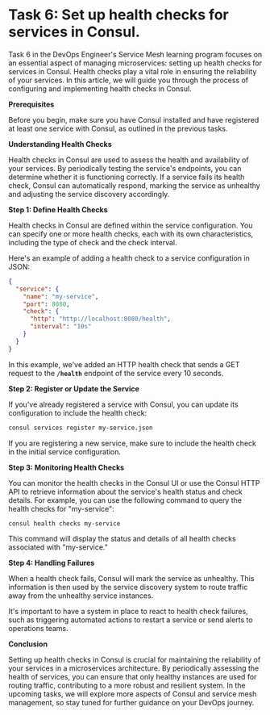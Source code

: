 # Task 6: Set up health checks for services in Consul.

Task 6 in the DevOps Engineer's Service Mesh learning program focuses on an essential aspect of managing microservices: setting up health checks for services in Consul. Health checks play a vital role in ensuring the reliability of your services. In this article, we will guide you through the process of configuring and implementing health checks in Consul.

**Prerequisites**

Before you begin, make sure you have Consul installed and have registered at least one service with Consul, as outlined in the previous tasks.

**Understanding Health Checks**

Health checks in Consul are used to assess the health and availability of your services. By periodically testing the service's endpoints, you can determine whether it is functioning correctly. If a service fails its health check, Consul can automatically respond, marking the service as unhealthy and adjusting the service discovery accordingly.

**Step 1: Define Health Checks**

Health checks in Consul are defined within the service configuration. You can specify one or more health checks, each with its own characteristics, including the type of check and the check interval.

Here's an example of adding a health check to a service configuration in JSON:

```json
{
  "service": {
    "name": "my-service",
    "port": 8080,
    "check": {
      "http": "http://localhost:8080/health",
      "interval": "10s"
    }
  }
}
```

In this example, we've added an HTTP health check that sends a GET request to the **`/health`** endpoint of the service every 10 seconds.

**Step 2: Register or Update the Service**

If you've already registered a service with Consul, you can update its configuration to include the health check:

```bash
consul services register my-service.json
```

If you are registering a new service, make sure to include the health check in the initial service configuration.

**Step 3: Monitoring Health Checks**

You can monitor the health checks in the Consul UI or use the Consul HTTP API to retrieve information about the service's health status and check details. For example, you can use the following command to query the health checks for "my-service":

```bash
consul health checks my-service
```

This command will display the status and details of all health checks associated with "my-service."

**Step 4: Handling Failures**

When a health check fails, Consul will mark the service as unhealthy. This information is then used by the service discovery system to route traffic away from the unhealthy service instances.

It's important to have a system in place to react to health check failures, such as triggering automated actions to restart a service or send alerts to operations teams.

**Conclusion**

Setting up health checks in Consul is crucial for maintaining the reliability of your services in a microservices architecture. By periodically assessing the health of services, you can ensure that only healthy instances are used for routing traffic, contributing to a more robust and resilient system. In the upcoming tasks, we will explore more aspects of Consul and service mesh management, so stay tuned for further guidance on your DevOps journey.